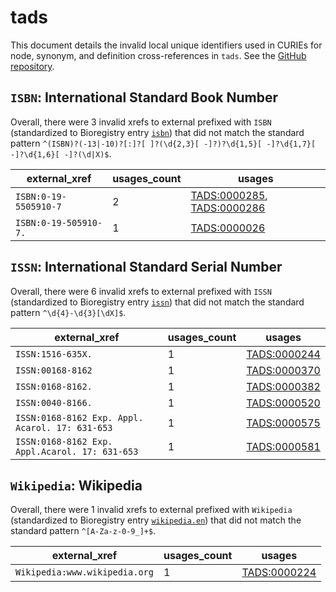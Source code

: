 # tads

This document details the invalid local unique identifiers used in CURIEs
for node, synonym, and definition cross-references in `tads`. See the [GitHub repository](https://github.com/VEuPathDB-ontology/TADS).


## `ISBN`: International Standard Book Number

Overall, there were 3 invalid
xrefs to external prefixed with `ISBN` (standardized to Bioregistry
entry [`isbn`](https://bioregistry.io/isbn)) that
did not match the standard pattern `^(ISBN)?(-13|-10)?[:]?[ ]?(\d{2,3}[ -]?)?\d{1,5}[ -]?\d{1,7}[ -]?\d{1,6}[ -]?(\d|X)$`.

| external_xref         |   usages_count | usages                                                                                                   |
|-----------------------|----------------|----------------------------------------------------------------------------------------------------------|
| `ISBN:0-19-5505910-7` |              2 | [TADS:0000285](https://bioregistry.io/TADS:0000285), [TADS:0000286](https://bioregistry.io/TADS:0000286) |
| `ISBN:0-19-505910-7.` |              1 | [TADS:0000026](https://bioregistry.io/TADS:0000026)                                                      |

## `ISSN`: International Standard Serial Number

Overall, there were 6 invalid
xrefs to external prefixed with `ISSN` (standardized to Bioregistry
entry [`issn`](https://bioregistry.io/issn)) that
did not match the standard pattern `^\d{4}-\d{3}[\dX]$`.

| external_xref                                   |   usages_count | usages                                              |
|-------------------------------------------------|----------------|-----------------------------------------------------|
| `ISSN:1516-635X.`                               |              1 | [TADS:0000244](https://bioregistry.io/TADS:0000244) |
| `ISSN:00168-8162`                               |              1 | [TADS:0000370](https://bioregistry.io/TADS:0000370) |
| `ISSN:0168-8162.`                               |              1 | [TADS:0000382](https://bioregistry.io/TADS:0000382) |
| `ISSN:0040-8166.`                               |              1 | [TADS:0000520](https://bioregistry.io/TADS:0000520) |
| `ISSN:0168-8162 Exp. Appl. Acarol. 17: 631-653` |              1 | [TADS:0000575](https://bioregistry.io/TADS:0000575) |
| `ISSN:0168-8162 Exp. Appl.Acarol. 17: 631-653`  |              1 | [TADS:0000581](https://bioregistry.io/TADS:0000581) |

## `Wikipedia`: Wikipedia

Overall, there were 1 invalid
xrefs to external prefixed with `Wikipedia` (standardized to Bioregistry
entry [`wikipedia.en`](https://bioregistry.io/wikipedia.en)) that
did not match the standard pattern `^[A-Za-z-0-9_]+$`.

| external_xref                 |   usages_count | usages                                              |
|-------------------------------|----------------|-----------------------------------------------------|
| `Wikipedia:www.wikipedia.org` |              1 | [TADS:0000224](https://bioregistry.io/TADS:0000224) |

